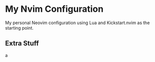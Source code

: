 # My Nvim Configuration

My personal Neovim configuration using Lua and Kickstart.nvim as the starting point.

## Extra Stuff

a

